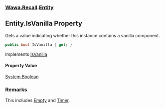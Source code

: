 ### [Wawa.Recall](Wawa.Recall.md 'Wawa.Recall').[Entity](Entity.md 'Wawa.Recall.Entity')

## Entity.IsVanilla Property

Gets a value indicating whether this instance contains a vanilla component.

```csharp
public bool IsVanilla { get; }
```

Implements [IsVanilla](IVanilla.IsVanilla.md 'Wawa.Recall.IVanilla.IsVanilla')

#### Property Value
[System.Boolean](https://docs.microsoft.com/en-us/dotnet/api/System.Boolean 'System.Boolean')

### Remarks
  
This includes [Empty](Modules.md#Wawa.Recall.Modules.Empty 'Wawa.Recall.Modules.Empty') and [Timer](Modules.md#Wawa.Recall.Modules.Timer 'Wawa.Recall.Modules.Timer').
